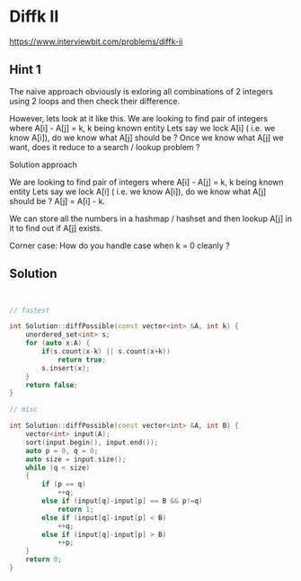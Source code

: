 # Diffk II

https://www.interviewbit.com/problems/diffk-ii


## Hint 1

The naive approach obviously is exloring all combinations of 2 integers using 2 loops and then check their difference.

However, lets look at it like this. 
We are looking to find pair of integers where A[i] - A[j] = k, k being known entity
Lets say we lock A[i] ( i.e. we know A[i]), do we know what A[j] should be ?
Once we know what A[j] we want, does it reduce to a search / lookup problem ?

Solution approach

We are looking to find pair of integers where A[i] - A[j] = k, k being known entity
Lets say we lock A[i] ( i.e. we know A[i]), do we know what A[j] should be ?
A[j] = A[i] - k.

We can store all the numbers in a hashmap / hashset and then lookup A[j] in it to find out if A[j] exists.

Corner case: How do you handle case when k = 0 cleanly ?


## Solution

```cpp


// fastest

int Solution::diffPossible(const vector<int> &A, int k) {
    unordered_set<int> s;
    for (auto x:A) {
        if(s.count(x-k) || s.count(x+k))
            return true;
        s.insert(x);
    }
    return false;
}

// misc

int Solution::diffPossible(const vector<int> &A, int B) {
    vector<int> input(A);
    sort(input.begin(), input.end());
    auto p = 0, q = 0;
    auto size = input.size();
    while (q < size)
    {
        if (p == q)
            ++q;
        else if (input[q]-input[p] == B && p!=q)
            return 1;
        else if (input[q]-input[p] < B)
            ++q;
        else if (input[q]-input[p] > B)
            ++p;
    }
    return 0;
}
```